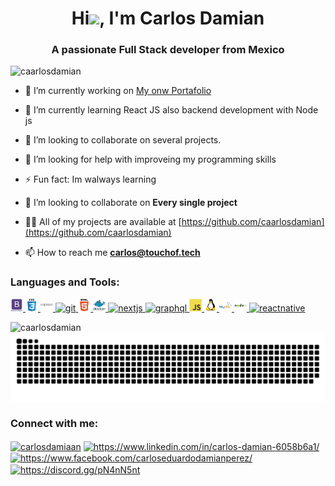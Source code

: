 

<h1 align="center">Hi<img src="https://raw.githubusercontent.com/iampavangandhi/iampavangandhi/master/gifs/Hi.gif" width="30px">, I'm Carlos Damian</h1>
<h3 align="center">A passionate Full Stack developer from Mexico</h3>

<p align="left"> <img src="https://komarev.com/ghpvc/?username=caarlosdamian&label=Profile%20views&color=0e75b6&style=flat" alt="caarlosdamian" /> </p>


- 🔭 I’m currently working on [My onw Portafolio](https://carlosdamian.netlify.app/)

- 🌱 I’m currently learning React JS also backend development with Node js 

- 👯 I’m looking to collaborate on several projects.

- 🤔 I’m looking for help with improveing my programming skills

- ⚡ Fun fact: Im walways learning 

- 👯 I’m looking to collaborate on **Every single project**

- 👨‍💻 All of my projects are available at [https://github.com/caarlosdamian](https://github.com/caarlosdamian)

- 📫 How to reach me **carlos@touchof.tech**




<h3 align="left">Languages and Tools:</h3>
<p align="left">
  <a href="https://getbootstrap.com" target="_blank">
    <img
      src="https://raw.githubusercontent.com/devicons/devicon/master/icons/bootstrap/bootstrap-plain-wordmark.svg"
      alt="bootstrap"
      width="20"
      height="20"
    />
  </a>
  <a href="https://www.w3schools.com/css/" target="_blank">
    <img
      src="https://raw.githubusercontent.com/devicons/devicon/master/icons/css3/css3-original-wordmark.svg"
      alt="css3"
      width="20"
      height="20"
    />
  </a>
  <a href="https://expressjs.com" target="_blank">
    <img
      src="https://raw.githubusercontent.com/devicons/devicon/master/icons/express/express-original-wordmark.svg"
      alt="express"
      width="20"
      height="20"
    />
  </a>
  <a href="https://git-scm.com/" target="_blank">
    <img
      src="https://www.vectorlogo.zone/logos/git-scm/git-scm-icon.svg"
      alt="git"
      width="20"
      height="20"
    />
  </a>
  <a href="https://www.w3.org/html/" target="_blank">
    <img
      src="https://raw.githubusercontent.com/devicons/devicon/master/icons/html5/html5-original-wordmark.svg"
      alt="html5"
      width="20"
      height="20"
    />
  </a>
  <a
    href="https://developer.mozilla.org/en-US/docs/Web/JavaScript"
    target="_blank"
    ><a href="https://www.docker.com/" target="_blank">
      <img
        src="https://raw.githubusercontent.com/devicons/devicon/master/icons/docker/docker-original-wordmark.svg"
        alt="docker"
        width="20"
        height="20" /><a href="https://nextjs.org/" target="_blank">
        <img
          src="https://cdn.worldvectorlogo.com/logos/nextjs-3.svg"
          alt="nextjs"
          width="20"
          height="20"
        /><a href="https://graphql.org" target="_blank">
          <img
            src="https://www.vectorlogo.zone/logos/graphql/graphql-icon.svg"
            alt="graphql"
            width="20"
            height="20"
          />
          <img
            src="https://raw.githubusercontent.com/devicons/devicon/master/icons/javascript/javascript-original.svg"
            alt="javascript"
            width="20"
            height="20"
          />
        </a>
        <a href="https://www.linux.org/" target="_blank">
          <img
            src="https://raw.githubusercontent.com/devicons/devicon/master/icons/linux/linux-original.svg"
            alt="linux"
            width="20"
            height="20"
          />
        </a>
        <a href="https://www.mysql.com/" target="_blank">
          <img
            src="https://raw.githubusercontent.com/devicons/devicon/master/icons/mysql/mysql-original-wordmark.svg"
            alt="mysql"
            width="20"
            height="20"
          />
        </a>
        <a href="https://nodejs.org" target="_blank">
          <img
            src="https://raw.githubusercontent.com/devicons/devicon/master/icons/nodejs/nodejs-original-wordmark.svg"
            alt="nodejs"
            width="20"
            height="20"
          />
        </a>
        <a href="https://reactjs.org/" target="_blank">
          <img
            src="https://reactnative.dev/img/header_logo.svg"
            alt="reactnative"
            width="20"
            height="20"
          />
        </a> </a></a
  ></a>
</p>


<p><img align="left" src="https://github-readme-stats.vercel.app/api/top-langs?username=caarlosdamian&show_icons=true&locale=en&layout=compact" alt="caarlosdamian" /></p>

![Snake animation](https://github.com/caarlosdamian/caarlosdamian/blob/output/github-contribution-grid-snake.svg)

<h3 align="left">Connect with me:</h3>
<p align="left">
<a href="https://twitter.com/carlosdamiaan" target="blank"><img align="center" src="https://raw.githubusercontent.com/rahuldkjain/github-profile-readme-generator/master/src/images/icons/Social/twitter.svg" alt="carlosdamiaan" height="20" width="30" /></a>
<a href="https://linkedin.com/in/https://www.linkedin.com/in/carlos-damian-6058b6a1/" target="blank"><img align="center" src="https://raw.githubusercontent.com/rahuldkjain/github-profile-readme-generator/master/src/images/icons/Social/linked-in-alt.svg" alt="https://www.linkedin.com/in/carlos-damian-6058b6a1/" height="20" width="30" /></a>
<a href="https://fb.com/https://www.facebook.com/carloseduardodamianperez/" target="blank"><img align="center" src="https://raw.githubusercontent.com/rahuldkjain/github-profile-readme-generator/master/src/images/icons/Social/facebook.svg" alt="https://www.facebook.com/carloseduardodamianperez/" height="20" width="30" /></a>
<a href="https://discord.gg/https://discord.gg/pN4nN5nt" target="blank"><img align="center" src="https://raw.githubusercontent.com/rahuldkjain/github-profile-readme-generator/master/src/images/icons/Social/discord.svg" alt="https://discord.gg/pN4nN5nt" height="30" width="30" /></a>
</p>

